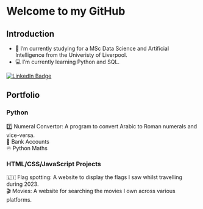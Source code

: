 # Welcome to my GitHub

## Introduction

- :school: I’m currently studying for a MSc Data Science and Artificial Intelligence from the Univeristy of Liverpool.
- :computer: I’m currently learning Python and SQL.

<div id="badges">
  <a href="https://uk.linkedin.com/in/ryanmounce">
    <img src="https://img.shields.io/badge/LinkedIn-blue?style=for-the-badge&logo=linkedin&logoColor=white" alt="LinkedIn Badge"/>
  </a>
</div>

## Portfolio

### Python

:seven: Numeral Convertor: A program to convert Arabic to Roman numerals and vice-versa. <br>
:bank: Bank Accounts <br>
:infinity: Python Maths

### HTML/CSS/JavaScript Projects

:liechtenstein: Flag spotting: A website to display the flags I saw whilst travelling during 2023.<br>
:clapper: Movies: A website for searching the movies I own across various platforms.




